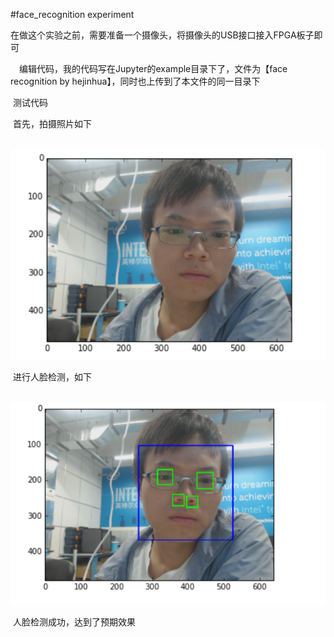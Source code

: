 #face_recognition experiment

​	在做这个实验之前，需要准备一个摄像头，将摄像头的USB接口接入FPGA板子即可

　编辑代码，我的代码写在Jupyter的example目录下了，文件为【face recognition by hejinhua】，同时也上传到了本文件的同一目录下

​	测试代码

​    首先，拍摄照片如下

​    ![avatar](photo.png) 

​	进行人脸检测，如下

​	![avatar](face_recognition.png)

​	人脸检测成功，达到了预期效果
